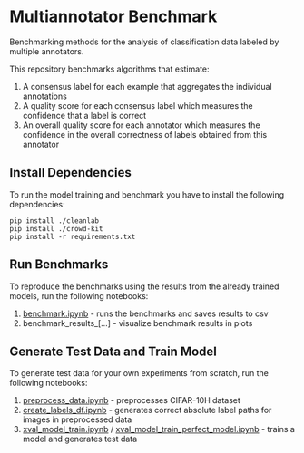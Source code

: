 # Multiannotator Benchmark

Benchmarking methods for the analysis of classification data labeled by multiple annotators.

This repository benchmarks algorithms that estimate:
1. A consensus label for each example that aggregates the individual annotations
2. A quality score for each consensus label which measures the confidence that a label is correct
3. An overall quality score for each annotator which measures the confidence in the overall correctness of labels obtained from this annotator

## Install Dependencies

To run the model training and benchmark you have to install the following dependencies:
```
pip install ./cleanlab
pip install ./crowd-kit
pip install -r requirements.txt
```

## Run Benchmarks

To reproduce the benchmarks using the results from the already trained models, run the following notebooks:

1. [benchmark.ipynb](2_benchmark.ipynb) - runs the benchmarks and saves results to csv
2. benchmark_results_[...] - visualize benchmark results in plots

## Generate Test Data and Train Model

To generate test data for your own experiments from scratch, run the following notebooks:

1. [preprocess_data.ipynb](0_preprocess_data.ipynb) - preprocesses CIFAR-10H dataset
2. [create_labels_df.ipynb](0_create_labels_df.ipynb) - generates correct absolute label paths for images in preprocessed data
3. [xval_model_train.ipynb](1_xval_model_train.ipynb) /  [xval_model_train_perfect_model.ipynb](1_xval_model_train_perfect_model.ipynb) - trains a model and generates test data

